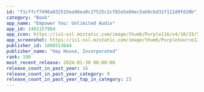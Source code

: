 ```yaml
---
id: "f1cffcf7496a032515ea96ea0c27525c2cf82e5e04ec5ab9cbd31f112d9fd20b"
category: "Book"
app_name: "Empower You: Unlimited Audio"
app_id: 1491157984
app_icon: https://is1-ssl.mzstatic.com/image/thumb/Purple116/v4/10/33/5f/10335f83-9c8f-20c8-b185-065a0522e570/AppIcon-0-0-1x_U007emarketing-0-7-0-sRGB-85-220.jpeg/1024x1024bb.png
app_screenshot: https://is1-ssl.mzstatic.com/image/thumb/PurpleSource122/v4/f9/53/3d/f9533d62-1ad3-c450-1a76-60fc360a846d/9b933a7f-9611-4393-a44f-239168aef518_1242x2688-MobileApp-Screenshot-HH-Unlimited-Audio-iphoneXR_01.jpg/1242x2688bb.png
publisher_id: 1040513644
publisher_name: "Hay House, Incorporated"
rank: 198
most_recent_release: 2024-01-30 00:00:00
release_count_in_past_year: 16
release_count_in_past_year_category: 9
release_count_in_past_year_top_in_category: 23
---
```

